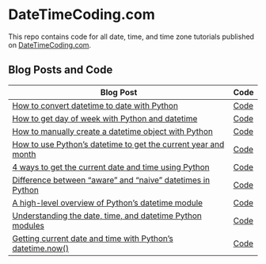 # DateTimeCoding.com

This repo contains code for all date, time, and time zone tutorials published on [DateTimeCoding.com](https://datetimecoding.com/).

## Blog Posts and Code
| **Blog Post** | **Code** |
|---|---|
|[How to convert datetime to date with Python](https://datetimecoding.com/how-to-convert-datetime-to-date-with-python/)  |[Code](https://github.com/jrosebr1/datetimecoding/tree/main/how-to-convert-datetime-to-date-with-python) |
|[How to get day of week with Python and datetime](https://datetimecoding.com/how-to-get-day-of-week-with-python-and-datetime/)  |[Code](https://github.com/jrosebr1/datetimecoding/tree/main/how-to-get-day-of-week-with-python-and-datetime) |
|[How to manually create a datetime object with Python](https://datetimecoding.com/how-to-manually-create-a-datetime-object-with-python/)  |[Code](https://github.com/jrosebr1/datetimecoding/tree/main/how-to-manually-create-a-datetime-object-with-python) |
|[How to use Python’s datetime to get the current year and month](https://datetimecoding.com/how-to-use-pythons-datetime-to-get-the-current-year-and-month/)  |[Code](https://github.com/jrosebr1/datetimecoding/tree/main/how-to-use-pythons-datetime-to-get-the-current-year-and-month)  |
|[4 ways to get the current date and time using Python](https://datetimecoding.com/4-ways-to-get-the-current-date-and-time-using-python/)  |[Code](https://github.com/jrosebr1/datetimecoding/tree/main/4-ways-to-get-the-current-date-and-time-using-python)  |
|[Difference between “aware” and “naive” datetimes in Python](https://datetimecoding.com/difference-between-aware-and-naive-datetimes-in-python/)  |[Code](https://github.com/jrosebr1/datetimecoding/tree/main/difference-between-aware-and-naive-datetimes-in-python)  |
|[A high-level overview of Python’s datetime module](https://datetimecoding.com/a-high-level-overview-of-pythons-datetime-module/)  |[Code](https://github.com/jrosebr1/datetimecoding/tree/main/a-high-level-overview-of-pythons-datetime-module)  |
|[Understanding the date, time, and datetime Python modules](https://datetimecoding.com/understanding-the-date-time-and-datetime-python-modules/)  |[Code](https://github.com/jrosebr1/datetimecoding/tree/main/understanding-the-date-time-and-datetime-python-modules)  |
|[Getting current date and time with Python’s datetime.now()](https://datetimecoding.com/getting-current-date-and-time-with-pythons-datetime-now/)  |[Code](https://github.com/jrosebr1/datetimecoding/tree/main/getting-current-date-and-time-with-pythons-datetime-now)  |
